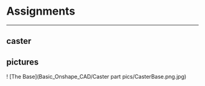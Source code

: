 # Assignments

------------------

## caster

## pictures

! [The Base](Basic_Onshape_CAD/Caster part pics/CasterBase.png.jpg)
